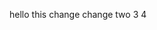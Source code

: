 hello
this change
change two
3
4                                                                                                                                                       
